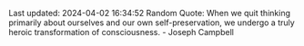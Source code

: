 Last updated: 2024-04-02 16:34:52
Random Quote: When we quit thinking primarily about ourselves and our own self-preservation, we undergo a truly heroic transformation of consciousness. - Joseph Campbell